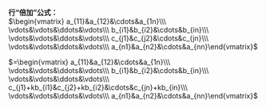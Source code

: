 **行“倍加”公式：**  
 $\begin{vmatrix}  
a_{11}&a_{12}&\cdots&a_{1n}\\\  
\vdots&\vdots&\ddots&\vdots\\\  
b_{i1}&b_{i2}&\cdots&b_{in}\\\  
\vdots&\vdots&\ddots&\vdots\\\  
c_{j1}&c_{j2}&\cdots&c_{jn}\\\  
\vdots&\vdots&\ddots&\vdots\\\  
a_{n1}&a_{n2}&\cdots&a_{nn}\end{vmatrix}$  
  
 $=\begin{vmatrix}  
a_{11}&a_{12}&\cdots&a_{1n}\\\  
\vdots&\vdots&\ddots&\vdots\\\  
b_{i1}&b_{i2}&\cdots&b_{in}\\\  
\vdots&\vdots&\ddots&\vdots\\\  
c_{j1}+kb_{i1}&c_{j2}+kb_{i2}&\cdots&c_{jn}+kb_{in}\\\  
\vdots&\vdots&\ddots&\vdots\\\  
a_{n1}&a_{n2}&\cdots&a_{nn}\end{vmatrix}$  
